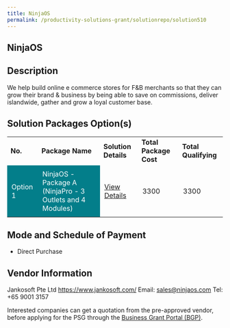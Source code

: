 ```yaml
---
title: NinjaOS
permalink: /productivity-solutions-grant/solutionrepo/solution510
---
```


## NinjaOS

## Description

We help build online e commerce stores for F&B merchants so that they can grow their brand & business by being able to save on commissions, deliver islandwide, gather and grow a loyal customer base.


## Solution Packages Option(s)

<table>
<tr>
<td><b>No.</b></td>
<td><b>Package Name</b></td>
<td><b>Solution Details</b></td>
<td><b>Total Package Cost</b></td>
<td><b>Total Qualifying</b></td>
</tr>
<tr>
<td style='padding: 10px; background-color: #037E8A; color: #FFFFFF;'>Option 1</td>
<td style='padding: 10px; background-color: #037E8A; color: #FFFFFF;'>NinjaOS - Package A (NinjaPro - 3 Outlets and 4 Modules)</td>
<td style='padding: 10px;'><a href='https://www.gobusiness.gov.sg/images/psg/Jankosoft_20200023_Annex_3_20200625144914_Part_1.pdf' target='_blank'>View Details</a></td>
<td style='padding: 10px;'>3300</td>
<td style='padding: 10px;'>3300</td>
</tr>
</table>

## Mode and Schedule of Payment

 - Direct Purchase

## Vendor Information

 Jankosoft Pte Ltd
https://www.jankosoft.com/
Email: sales@ninjaos.com
Tel: +65 9001 3157

Interested companies can get a quotation from the pre-approved vendor, before applying for the PSG through the <a href='https://www.businessgrants.gov.sg/'>Business Grant Portal (BGP)</a>.

<script src="/jquery/resize-tables.js"></script>
